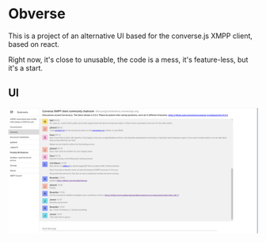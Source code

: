 # Obverse

This is a project of an alternative UI based for the converse.js XMPP client,
based on react.

Right now, it's close to unusable, the code is a mess, it's feature-less, but
it's a start.

## UI

![](./screenshot_ui.png)
